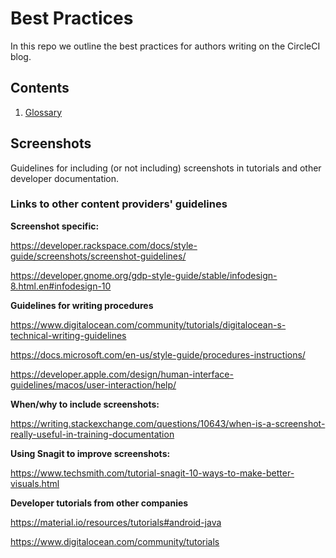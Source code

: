 # Best Practices

In this repo we outline the best practices for authors writing on the CircleCI blog.

## Contents
1. [Glossary][glossary]

[glossary]: /glossary.md

## Screenshots
Guidelines for including (or not including) screenshots in tutorials and other developer documentation. 

### Links to other content providers' guidelines

**Screenshot specific:**

https://developer.rackspace.com/docs/style-guide/screenshots/screenshot-guidelines/

https://developer.gnome.org/gdp-style-guide/stable/infodesign-8.html.en#infodesign-10 

**Guidelines for writing procedures**

https://www.digitalocean.com/community/tutorials/digitalocean-s-technical-writing-guidelines

https://docs.microsoft.com/en-us/style-guide/procedures-instructions/

https://developer.apple.com/design/human-interface-guidelines/macos/user-interaction/help/

**When/why to include screenshots:**

https://writing.stackexchange.com/questions/10643/when-is-a-screenshot-really-useful-in-training-documentation

**Using Snagit to improve screenshots:**

https://www.techsmith.com/tutorial-snagit-10-ways-to-make-better-visuals.html

**Developer tutorials from other companies**

https://material.io/resources/tutorials#android-java

https://www.digitalocean.com/community/tutorials

